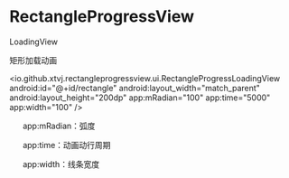 # RectangleProgressView
LoadingView

矩形加载动画





 <io.github.xtvj.rectangleprogressview.ui.RectangleProgressLoadingView
        android:id="@+id/rectangle"
        android:layout_width="match_parent"
        android:layout_height="200dp"
        app:mRadian="100"
        app:time="5000"
        app:width="100" />
        
        
        
        app:mRadian：弧度
        
        app:time：动画动行周期
        
        app:width：线条宽度
   
